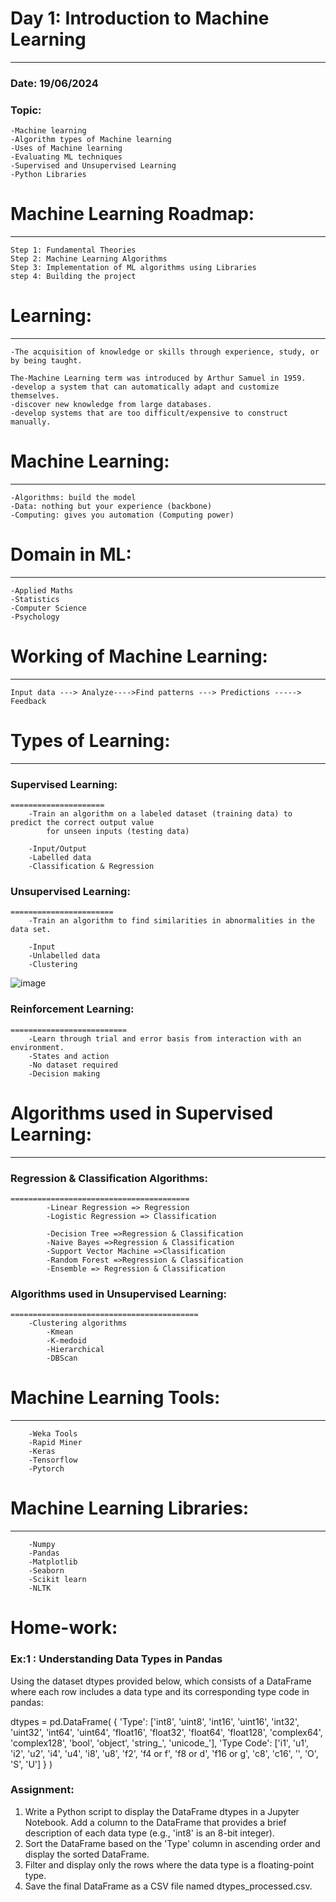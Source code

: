 # Day 1: Introduction to Machine Learning
------------------------------------------
### Date: 19/06/2024
### Topic:
	-Machine learning
	-Algorithm types of Machine learning
	-Uses of Machine learning
	-Evaluating ML techniques
	-Supervised and Unsupervised Learning
	-Python Libraries
	
# Machine Learning Roadmap:
-------------------------
    Step 1: Fundamental Theories
    Step 2: Machine Learning Algorithms
    Step 3: Implementation of ML algorithms using Libraries
    step 4: Building the project

# Learning: 
---------
	-The acquisition of knowledge or skills through experience, study, or by being taught.
	
	The-Machine Learning term was introduced by Arthur Samuel in 1959.
	-develop a system that can automatically adapt and customize themselves.
	-discover new knowledge from large databases.
	-develop systems that are too difficult/expensive to construct manually.
	
# Machine Learning: 
-----------------
	-Algorithms: build the model
	-Data: nothing but your experience (backbone)
	-Computing: gives you automation (Computing power)
	
# Domain in ML:
-------------
	-Applied Maths
	-Statistics
	-Computer Science
	-Psychology
	
# Working of Machine Learning:
-----------------------------
	
	Input data ---> Analyze---->Find patterns ---> Predictions -----> Feedback
	
# Types of Learning:
-------------------
### Supervised Learning:
	=====================
		-Train an algorithm on a labeled dataset (training data) to predict the correct output value
			for unseen inputs (testing data)
			
		-Input/Output
		-Labelled data
		-Classification & Regression
			
### Unsupervised Learning:
	=======================
		-Train an algorithm to find similarities in abnormalities in the data set.
		
		-Input
		-Unlabelled data
		-Clustering

![image](https://github.com/Kiranwaghmare123/PG-DBDA-Sep2023/assets/72081819/634ddf26-a1ac-44c0-880e-dbda70c85c41)

### Reinforcement Learning:
	==========================
		-Learn through trial and error basis from interaction with an environment.
		-States and action
		-No dataset required
		-Decision making
	
# Algorithms used in Supervised Learning:
----------------------------------------	
### Regression & Classification Algorithms:
	========================================
			-Linear Regression => Regression
			-Logistic Regression => Classification
			
			-Decision Tree =>Regression & Classification
			-Naive Bayes =>Regression & Classification
			-Support Vector Machine =>Classification
			-Random Forest =>Regression & Classification
			-Ensemble => Regression & Classification
		
### Algorithms used in Unsupervised Learning:	
	==========================================
		-Clustering algorithms
			-Kmean
			-K-medoid
			-Hierarchical
			-DBScan
		
		
# Machine Learning Tools:
------------------------
		-Weka Tools
		-Rapid Miner
		-Keras
		-Tensorflow
		-Pytorch
		
# Machine Learning Libraries:
----------------------------
		-Numpy
		-Pandas
		-Matplotlib
		-Seaborn
		-Scikit learn
		-NLTK

# Home-work:

### Ex:1 : Understanding Data Types in Pandas
Using the dataset dtypes provided below, which consists of a DataFrame where each row includes a data type and its corresponding type code in pandas:

dtypes = pd.DataFrame(
    {
        'Type': ['int8', 'uint8', 'int16', 'uint16', 'int32', 'uint32', 'int64', 'uint64', 'float16', 'float32', 'float64', 'float128', 'complex64', 'complex128', 'bool', 'object', 'string_', 'unicode_'],
        'Type Code': ['i1', 'u1', 'i2', 'u2', 'i4', 'u4', 'i8', 'u8', 'f2', 'f4 or f', 'f8 or d', 'f16 or g', 'c8', 'c16', '', 'O', 'S', 'U']
    }
)

### Assignment:

1. Write a Python script to display the DataFrame dtypes in a Jupyter Notebook.
Add a column to the DataFrame that provides a brief description of each data type (e.g., 'int8' is an 8-bit integer).
2. Sort the DataFrame based on the 'Type' column in ascending order and display the sorted DataFrame.
3. Filter and display only the rows where the data type is a floating-point type.
4. Save the final DataFrame as a CSV file named dtypes_processed.csv.

